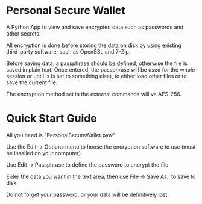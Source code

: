 # Personal Secure Wallet
A Python App to view and save encrypted data such as passwords and other secrets.

All encryption is done before storing the data on disk by using existing third-party software, such as OpenSSL and 7-Zip.

Before saving data, a passphrase should be defined, otherwise the file is saved in plain text.
Once entered, the passphrase will be used for the whole session or until is is set to something else), to either load other files or to save the current file.

The encryption method set in the external commands will ve AES-256.

# Quick Start Guide
All you need is "PersonalSecureWallet.pyw"

Use the Edit -> Options menu to hoose the encryption software to use (must be insalled on your computer)

Use Edit -> Passphrase to define the password to encrypt the file 

Enter the data you want in the text area, then use File -> Save As.. to save to disk

Do not forget your password, or your data will be definitively lost.
